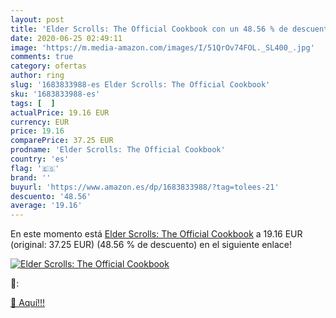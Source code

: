 ```yaml
---
layout: post
title: 'Elder Scrolls: The Official Cookbook con un 48.56 % de descuento'
date: 2020-06-25 02:49:11
image: 'https://m.media-amazon.com/images/I/51QrOv74FOL._SL400_.jpg'
comments: true
category: ofertas
author: ring
slug: '1683833988-es Elder Scrolls: The Official Cookbook'
sku: '1683833988-es'
tags: [  ]
actualPrice: 19.16 EUR
currency: EUR
price: 19.16
comparePrice: 37.25 EUR
prodname: 'Elder Scrolls: The Official Cookbook'
country: 'es'
flag: '🇪🇸'
brand: ''
buyurl: 'https://www.amazon.es/dp/1683833988/?tag=tolees-21'
descuento: '48.56'
average: '19.16'
---
```


En este momento está [Elder Scrolls: The Official Cookbook](https://www.amazon.es/dp/1683833988/?tag=tolees-21) a 19.16 EUR (original: 37.25 EUR) (48.56 %  de descuento) en el siguiente enlace!

[![Elder Scrolls: The Official Cookbook](https://m.media-amazon.com/images/I/51QrOv74FOL._SL400_.jpg)](https://www.amazon.es/dp/1683833988/?tag=tolees-21)

🔎:


[🛒 Aquí!!!](https://www.amazon.es/dp/1683833988/?tag=tolees-21)
